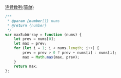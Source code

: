 [连续数列(简单)](https://leetcode-cn.com/problems/contiguous-sequence-lcci/)

```js
/**
 * @param {number[]} nums
 * @return {number}
 */
var maxSubArray = function (nums) {
	let prev = nums[0];
	let max = prev;
	for (let i = 1; i < nums.length; i++) {
		prev = prev > 0 ? prev + nums[i] : nums[i];
		max = Math.max(max, prev);
	}
	return max;
};
```